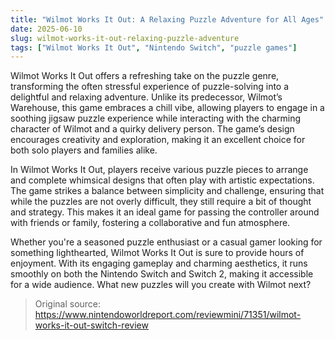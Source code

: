 ```yaml
---
title: "Wilmot Works It Out: A Relaxing Puzzle Adventure for All Ages"
date: 2025-06-10
slug: wilmot-works-it-out-relaxing-puzzle-adventure
tags: ["Wilmot Works It Out", "Nintendo Switch", "puzzle games"]
---
```


Wilmot Works It Out offers a refreshing take on the puzzle genre, transforming the often stressful experience of puzzle-solving into a delightful and relaxing adventure. Unlike its predecessor, Wilmot’s Warehouse, this game embraces a chill vibe, allowing players to engage in a soothing jigsaw puzzle experience while interacting with the charming character of Wilmot and a quirky delivery person. The game’s design encourages creativity and exploration, making it an excellent choice for both solo players and families alike.

In Wilmot Works It Out, players receive various puzzle pieces to arrange and complete whimsical designs that often play with artistic expectations. The game strikes a balance between simplicity and challenge, ensuring that while the puzzles are not overly difficult, they still require a bit of thought and strategy. This makes it an ideal game for passing the controller around with friends or family, fostering a collaborative and fun atmosphere.

Whether you're a seasoned puzzle enthusiast or a casual gamer looking for something lighthearted, Wilmot Works It Out is sure to provide hours of enjoyment. With its engaging gameplay and charming aesthetics, it runs smoothly on both the Nintendo Switch and Switch 2, making it accessible for a wide audience. What new puzzles will you create with Wilmot next?

> Original source: https://www.nintendoworldreport.com/reviewmini/71351/wilmot-works-it-out-switch-review